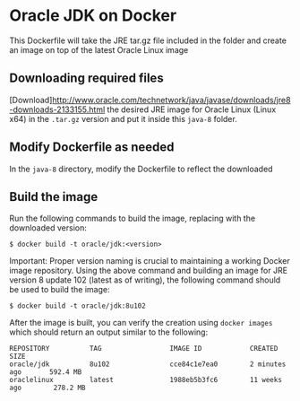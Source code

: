 Oracle JDK on Docker
====
This Dockerfile will take the JRE tar.gz file included in the folder and create an image on top of the latest Oracle Linux image

## Downloading required files
[Download]http://www.oracle.com/technetwork/java/javase/downloads/jre8-downloads-2133155.html the desired JRE image for Oracle Linux (Linux x64) in the `.tar.gz` version and put it inside this `java-8` folder.

## Modify Dockerfile as needed
In the `java-8` directory, modify the Dockerfile to reflect the downloaded

## Build the image
Run the following commands to build the image, replacing <version> with the downloaded version:

```
$ docker build -t oracle/jdk:<version>
```

Important: Proper version naming is crucial to maintaining a working Docker image repository. Using the above command and building an image for JRE version 8 update 102 (latest as of writing), the following command should be used to build the image:

```
$ docker build -t oracle/jdk:8u102
```

After the image is built, you can verify the creation using `docker images` which should return an output similar to the following:

```
REPOSITORY          TAG                 IMAGE ID            CREATED             SIZE
oracle/jdk          8u102               cce84c1e7ea0        2 minutes ago       592.4 MB
oraclelinux         latest              1988eb5b3fc6        11 weeks ago        278.2 MB
```
